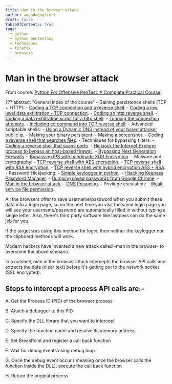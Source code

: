 ```yaml
---
title: Man in the browser attack
author: amandaguglieri
draft: false
TableOfContents: true
tags:
  - python
  - python pentesting
  - techniques
  - firefox
  - browsers
---
```


# Man in the browser attack

From course: [Python For Offensive PenTest: A Complete Practical Course](https://www.udemy.com/course/python-for-offensive-security-practical-course/).

??? abstract "General index of the course"
	- Gaining persistence shells (TCP + HTTP):
		- [Coding a TCP connection and a reverse shell](coding-a-tcp-reverse-shell.md).
		- [Coding a low level data exfiltration  - TCP connection](coding-a-low-level-data-exfiltration-tcp.md).
		- [Coding an http reverse shell](coding-an-http-reverse-shell.md).
		- [Coding a data exfiltration script for a http shell](coding-a-data-exfiltration-script-http-shell.md).
		- [Tunning the connection attempts](tunning-the-connection-attemps.md).
		- [Including cd command into TCP reverse shell](including-cd-command-into-tcp-reverse-shell.md).
	- Advanced scriptable shells:
		- [Using a Dynamic DNS instead of your bared attacker public ip](ddns-aware-shell.md).
		- [Making your binary persistent](making-your-binary-persistent.md). 
		- [Making a screenshot](making-a-screenshot.md). 
		- [Coding a reverse shell that searches files](coding-a-reverse-shell-that-searches-files.md). 
	- Techniques for bypassing filters: 
		- [Coding a reverse shell that scans ports](coding-a-reverse-shell-that-scans-ports.md). 
		- [Hickjack the Internet Explorer process to bypass an host-based firewall](hickjack-internet-explorer-process-to-bypass-an-host-based-firewall).
		- [Bypassing Next Generation Firewalls](bypassing-next-generation-firewalls.md).
		- [Bypassing IPS with handmade XOR Encryption](bypassing-ips-with-handmade-xor-encryption.md).
	- Malware and crytography:
		- [TCP reverse shell with AES encryption](tcp-reverse-shell-with-aes-encryption.md).
		- [TCP reverse shell with RSA encryption](tcp-reverse-shell-with-rsa-encryption.md).
		- [TCP reverse shell with hybrid encryption AES + RSA](tcp-reverse-shell-with-hybrid-encryption-rsa-aes.md).
	- Password Hickjacking:
		- [Simple keylogger in python](python-keylogger.md).
		- [Hijacking Keepass Password Manager](hijacking-keepass.md).
		- [Dumping saved passwords from Google Chrome](dumping-chrome-saved-passwords.md).
		- [Man in the browser attack](man-in-the-browser-attack.md).
		- [DNS Poisoning](dns-poisoning.md).
	- Privilege escalation:
		- [Weak service file permission](privilege-escalation.md).


All the browsers offer to save username/password when you submit these data into a login page, so on the next time you visit the same login page you will see your username/password are automatically filled in without typing a single letter. Also, there's third party software like lastpass can do the same job for you.  

If the target was using this method for login, then neither the keylogger nor the clipboard methods will work.  

Modern hackers have invented a new attack called -man in the browser- to overcome the above scenario.

In a nutshell, man in the browser attack intercepts the browser API calls and extracts the data (clear text) before it's getting out to the network socket (SSL encrypted).

## Steps to intercept a process API calls are:- 

A. Get the Process ID (PID) of the browser process 

B. Attach a debugger to this PID 

C. Specify the DLL library that you want to intercept 

D. Specify the function name and resolve its memory  address 

E. Set BreakPoint and register a call back function  

F. Wait for debug events using debug loop 

G. Once the debug event occur ( meaning once the browser  calls the function inside the DLL),  execute the call back function 

H. Return the original process   